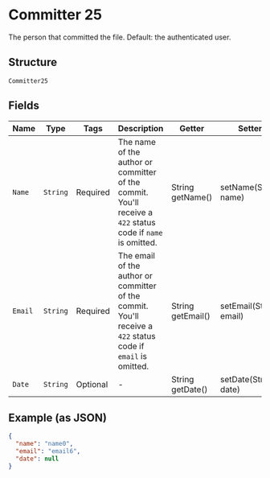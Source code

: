 
# Committer 25

The person that committed the file. Default: the authenticated user.

## Structure

`Committer25`

## Fields

| Name | Type | Tags | Description | Getter | Setter |
|  --- | --- | --- | --- | --- | --- |
| `Name` | `String` | Required | The name of the author or committer of the commit. You'll receive a `422` status code if `name` is omitted. | String getName() | setName(String name) |
| `Email` | `String` | Required | The email of the author or committer of the commit. You'll receive a `422` status code if `email` is omitted. | String getEmail() | setEmail(String email) |
| `Date` | `String` | Optional | - | String getDate() | setDate(String date) |

## Example (as JSON)

```json
{
  "name": "name0",
  "email": "email6",
  "date": null
}
```

